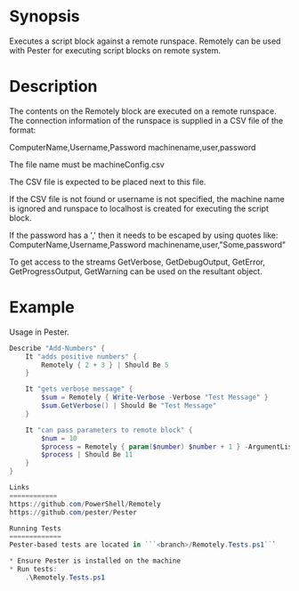 ﻿﻿Synopsis
============
Executes a script block against a remote runspace. Remotely can be used with Pester for executing script blocks on remote system.

Description
======================
The contents on the Remotely block are executed on a remote runspace. The connection information of the runspace is supplied in a CSV file of the format:

ComputerName,Username,Password
machinename,user,password

The file name must be machineConfig.csv

The CSV file is expected to be placed next to this file. 

If the CSV file is not found or username is not specified, the machine name is ignored and runspace to localhost
is created for executing the script block.

If the password has a ',' then it needs to be escaped by using quotes like: 
ComputerName,Username,Password
machinename,user,"Some,password"

To get access to the streams GetVerbose, GetDebugOutput, GetError, GetProgressOutput,
GetWarning can be used on the resultant object.

Example
============
Usage in Pester.

```powershell
Describe "Add-Numbers" {
    It "adds positive numbers" {
        Remotely { 2 + 3 } | Should Be 5
    }

    It "gets verbose message" {
        $sum = Remotely { Write-Verbose -Verbose "Test Message" }
        $sum.GetVerbose() | Should Be "Test Message"
    }

    It "can pass parameters to remote block" {
        $num = 10
        $process = Remotely { param($number) $number + 1 } -ArgumentList $num
        $process | Should Be 11
    }
}

Links
============
https://github.com/PowerShell/Remotely
https://github.com/pester/Pester

Running Tests
=============
Pester-based tests are located in ```<branch>/Remotely.Tests.ps1```

* Ensure Pester is installed on the machine
* Run tests:
    .\Remotely.Tests.ps1
